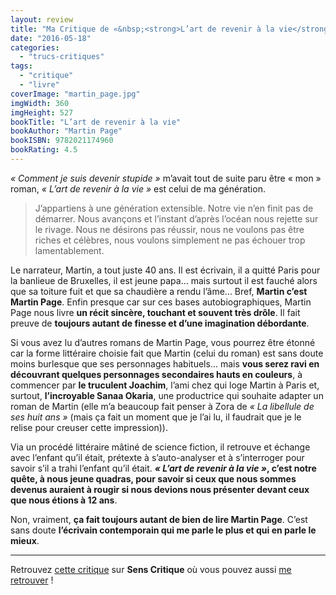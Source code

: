 ```yaml
---
layout: review
title: "Ma Critique de «&nbsp;<strong>L’art de revenir à la vie</strong>&nbsp;» de <em>Martin Page</em>"
date: "2016-05-18"
categories: 
  - "trucs-critiques"
tags: 
  - "critique"
  - "livre"
coverImage: "martin_page.jpg"
imgWidth: 360
imgHeight: 527
bookTitle: "L’art de revenir à la vie"
bookAuthor: "Martin Page"
bookISBN: 9782021174960  
bookRating: 4.5
---
```


_« Comment je suis devenir stupide »_ m’avait tout de suite paru être « mon » roman, _« L’art de revenir à la vie »_ est celui de ma génération.

<blockquote class="citation">
	J’appartiens à une génération extensible. Notre vie n’en finit pas de démarrer. Nous avançons et l’instant d’après l’océan nous rejette sur le rivage. Nous ne désirons pas réussir, nous ne voulons pas être riches et célèbres, nous voulons simplement ne pas échouer trop lamentablement.
</blockquote>

Le narrateur, Martin, a tout juste 40 ans. Il est écrivain, il a quitté Paris pour la banlieue de Bruxelles, il est jeune papa... mais surtout il est fauché alors que sa toiture fuit et que sa chaudière a rendu l’âme... Bref, **Martin c’est Martin Page**. Enfin presque car sur ces bases autobiographiques, Martin Page nous livre **un récit sincère, touchant et souvent très drôle**. Il fait preuve de **toujours autant de finesse et d’une imagination débordante**.

Si vous avez lu d’autres romans de Martin Page, vous pourrez être étonné car la forme littéraire choisie fait que Martin (celui du roman) est sans doute moins burlesque que ses personnages habituels... mais **vous serez ravi en découvrant quelques personnages secondaires hauts en couleurs**, à commencer par **le truculent Joachim**, l’ami chez qui loge Martin à Paris et, surtout, **l’incroyable Sanaa Okaria**, une productrice qui souhaite adapter un roman de Martin (elle m’a beaucoup fait penser à Zora de _« La libellule de ses huit ans »_ (mais ça fait un moment que je l’ai lu, il faudrait que je le relise pour creuser cette impression)).

Via un procédé littéraire mâtiné de science fiction, il retrouve et échange avec l’enfant qu’il était, prétexte à s’auto-analyser et à s’interroger pour savoir s’il a trahi l’enfant qu’il était. **_« L’art de revenir à la vie »_, c’est notre quête, à nous jeune quadras, pour savoir si ceux que nous sommes devenus auraient à rougir si nous devions nous présenter devant ceux que nous étions à 12 ans**.

Non, vraiment, **ça fait toujours autant de bien de lire Martin Page**. C’est sans doute **l’écrivain contemporain qui me parle le plus et qui en parle le mieux**.

* * *

Retrouvez [cette critique](http://www.senscritique.com/livre/L_Art_de_revenir_a_la_vie/critique/94597310) sur **Sens Critique** où vous pouvez aussi [me retrouver](http://www.senscritique.com/Arnaud_Malon) !
